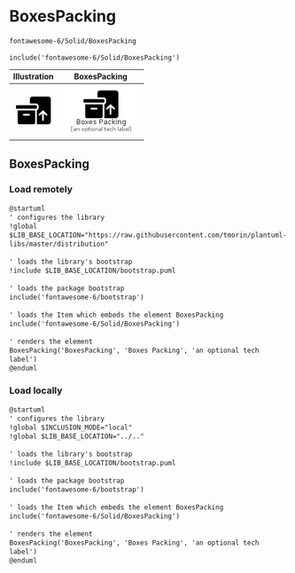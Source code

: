 # BoxesPacking


```text
fontawesome-6/Solid/BoxesPacking
```

```text
include('fontawesome-6/Solid/BoxesPacking')
```



| Illustration | BoxesPacking |
| :---: | :---: |
| ![illustration for Illustration](../../fontawesome-6/Solid/BoxesPacking.png) | ![illustration for BoxesPacking](../../fontawesome-6/Solid/BoxesPacking.Local.png) |




## BoxesPacking

### Load remotely
```plantuml
@startuml
' configures the library
!global $LIB_BASE_LOCATION="https://raw.githubusercontent.com/tmorin/plantuml-libs/master/distribution"

' loads the library's bootstrap
!include $LIB_BASE_LOCATION/bootstrap.puml

' loads the package bootstrap
include('fontawesome-6/bootstrap')

' loads the Item which embeds the element BoxesPacking
include('fontawesome-6/Solid/BoxesPacking')

' renders the element
BoxesPacking('BoxesPacking', 'Boxes Packing', 'an optional tech label')
@enduml
```

### Load locally
```plantuml
@startuml
' configures the library
!global $INCLUSION_MODE="local"
!global $LIB_BASE_LOCATION="../.."

' loads the library's bootstrap
!include $LIB_BASE_LOCATION/bootstrap.puml

' loads the package bootstrap
include('fontawesome-6/bootstrap')

' loads the Item which embeds the element BoxesPacking
include('fontawesome-6/Solid/BoxesPacking')

' renders the element
BoxesPacking('BoxesPacking', 'Boxes Packing', 'an optional tech label')
@enduml
```

